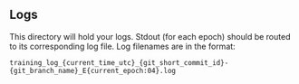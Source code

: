 ## Logs

This directory will hold your logs. Stdout (for each epoch) should be routed to its corresponding log file.
Log filenames are in the format:

```training_log_{current_time_utc}_{git_short_commit_id}-{git_branch_name}_E{current_epoch:04}.log```